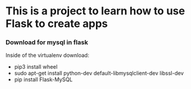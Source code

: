 # This is a project to learn how to use Flask to create apps

### Download for mysql in flask
Inside of the virtualenv download:
- pip3 install wheel
- sudo apt-get install python-dev default-libmysqlclient-dev libssl-dev
- pip install Flask-MySQL